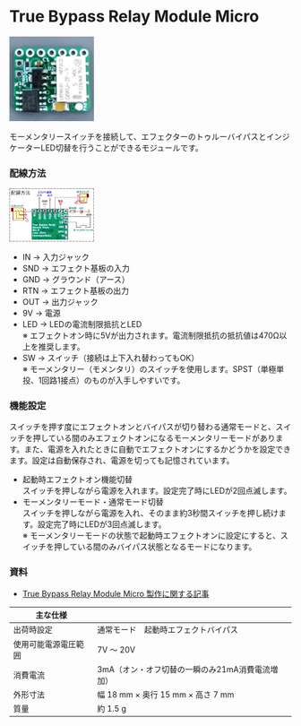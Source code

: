 ﻿# True Bypass Relay Module Micro

<img src="pic_TrueBypassRelayModuleMicro.jpg" width="30%"><br>

モーメンタリースイッチを接続して、エフェクターのトゥルーバイパスとインジケーターLED切替を行うことができるモジュールです。



### 配線方法

<img src="Wiring_TrueBypassRelayModuleMicro.png" width="30%"><br>

- IN → 入力ジャック
- SND → エフェクト基板の入力
- GND → グラウンド（アース）
- RTN → エフェクト基板の出力
- OUT → 出力ジャック
- 9V → 電源
- LED → LEDの電流制限抵抗とLED<br>※ エフェクトオン時に5Vが出力されます。電流制限抵抗の抵抗値は470Ω以上を推奨します。
- SW → スイッチ（接続は上下入れ替わってもOK）<br>※ モーメンタリー（モメンタリ）のスイッチを使用します。SPST（単極単投、1回路1接点）のものが入手しやすいです。



### 機能設定
スイッチを押す度にエフェクトオンとバイパスが切り替わる通常モードと、スイッチを押している間のみエフェクトオンになるモーメンタリーモードがあります。また、電源を入れたときに自動でエフェクトオンにするかどうかを設定できます。設定は自動保存され、電源を切っても記憶されています。

- 起動時エフェクトオン機能切替<br>スイッチを押しながら電源を入れます。設定完了時にLEDが2回点滅します。
- モーメンタリーモード・通常モード切替<br> スイッチを押しながら電源を入れ、そのまま約3秒間スイッチを押し続けます。設定完了時にLEDが3回点滅します。<br>※ モーメンタリーモードの状態で起動時エフェクトオンに設定にすると、スイッチを押している間のみバイパス状態となるモードになります。



### 資料
- [True Bypass Relay Module Micro 製作に関する記事](https://kanengomibako.github.io/pages/00349.html)




| 主な仕様 |  |
| - | - |
| 出荷時設定 | 通常モード　起動時エフェクトバイパス |
| 使用可能電源電圧範囲 | 7V ～ 20V |
| 消費電流 | 3mA（オン・オフ切替の一瞬のみ21mA消費電流増加） |
| 外形寸法 | 幅 18 mm × 奥行 15 mm × 高さ 7 mm |
| 質量 | 約 1.5 g |
